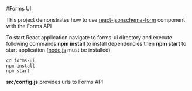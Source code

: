 #Forms UI

This project demonstrates how to use [react-jsonschema-form](https://github.com/mozilla-services/react-jsonschema-form) 
component with the Forms API


To start React application navigate to forms-ui directory and execute following commands 
**npm install** to install dependencies then **npm start** to start application ([node.js](https://nodejs.org)  must be installed) 

```
cd forms-ui
npm install
npm start
```

**src/config.js** provides urls to Forms API 

